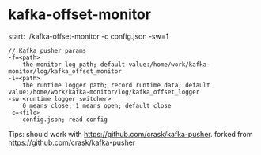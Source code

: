 # kafka-offset-monitor

start: ./kafka-offset-monitor -c config.json -sw=1 

    // Kafka pusher params
    -f=<path>
        the monitor log path; default value:/home/work/kafka-monitor/log/kafka_offset_monitor
    -l=<path>
        the runtime logger path; record runtime data; default value:/home/work/kafka-monitor/log/kafka_offset_logger
    -sw <runtime logger switcher>
        0 means close; 1 means open; default close
    -c=<file>
        config.json; read config

Tips: should work with https://github.com/crask/kafka-pusher. forked from https://github.com/crask/kafka-pusher


